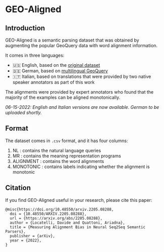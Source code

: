 # GEO-Aligned

## Introduction
GEO-Aligned is a semantic parsing dataset that was obtained by augmenting the popular GeoQuery data with word alignment information. 

It comes in three languages:
- 🇺🇸 English, based on the [original dataset](https://dl.acm.org/doi/10.5555/1864519.1864543)
- 🇩🇪 German, based on [multilingual GeoQuery](https://aclanthology.org/P12-1051/)
- 🇮🇹 Italian, based on translations that were provided by two native speaker annotators as part of this work

The alignments were provided by expert annotators who found that the majority of the examples can be aligned monotonically.

*06-15-2022: English and Italian versions are now available. German to be uploaded shortly.*

## Format
The dataset comes in `.csv` format, and it has four columns:
1. NL : contains the natural language queries
2. MR : contains the meaning representation programs
3. ALIGNMENT : contains the word alignments
4. MONOTONIC : contains labels indicating whether the alignment is monotonic

## Citation
If you find GEO-Aligned useful in your research, please cite this paper:
```
@misc{https://doi.org/10.48550/arxiv.2205.08288,
  doi = {10.48550/ARXIV.2205.08288},
  url = {https://arxiv.org/abs/2205.08288},
  author = {Locatelli, Davide and Quattoni, Ariadna},
  title = {Measuring Alignment Bias in Neural Seq2Seq Semantic Parsers},
  publisher = {arXiv},
  year = {2022},
}

```
